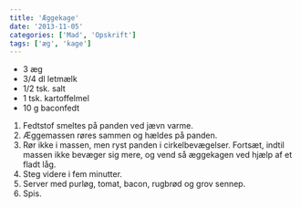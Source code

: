 ```yaml
---
title: 'Æggekage'
date: '2013-11-05'
categories: ['Mad', 'Opskrift']
tags: ['æg', 'kage']
---
```


* 3 æg
* 3/4 dl letmælk
* 1/2 tsk. salt
* 1 tsk. kartoffelmel
* 10 g baconfedt

1. Fedtstof smeltes på panden ved jævn varme.
2. Æggemassen røres sammen og hældes på panden.
3. Rør ikke i massen, men ryst panden i cirkelbevægelser. Fortsæt, indtil massen ikke bevæger sig mere, og vend så
   æggekagen ved hjælp af et fladt låg.
4. Steg videre i fem minutter.
5. Server med purløg, tomat, bacon, rugbrød og grov sennep.
6. Spis.
